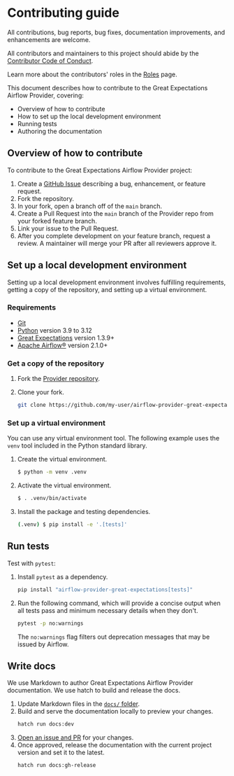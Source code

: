 # Contributing guide

All contributions, bug reports, bug fixes, documentation improvements, and enhancements are welcome.

All contributors and maintainers to this project should abide by the [Contributor Code of Conduct](https://github.com/astronomer/airflow-provider-great-expectations/blob/main/docs/contributing/code-of-conduct.md).

Learn more about the contributors' roles in the [Roles](https://github.com/astronomer/airflow-provider-great-expectations/blob/main/docs/contributing/contributor-roles.md) page.

This document describes how to contribute to the Great Expectations Airflow Provider, covering:

- Overview of how to contribute
- How to set up the local development environment
- Running tests
- Authoring the documentation

## Overview of how to contribute

To contribute to the Great Expectations Airflow Provider project:

1. Create a [GitHub Issue](https://github.com/astronomer/airflow-provider-great-expectations/issues) describing a bug, enhancement, or feature request.
2. Fork the repository.
3. In your fork, open a branch off of the `main` branch.
4. Create a Pull Request into the `main` branch of the Provider repo from your forked feature branch.
5. Link your issue to the Pull Request.
6. After you complete development on your feature branch, request a review. A maintainer will merge your PR after all reviewers approve it.


## Set up a local development environment

Setting up a local development environment involves fulfilling requirements, getting a copy of the repository, and setting up a virtual environment.

### Requirements

- [Git](https://git-scm.com/)
- [Python](https://www.python.org/) version 3.9 to 3.12
- [Great Expectations](https://docs.greatexpectations.io/docs/core/set_up_a_gx_environment/install_gx) version 1.3.9+
- [Apache Airflow®](https://airflow.apache.org/) version 2.1.0+

### Get a copy of the repository

1. Fork the [Provider repository](https://github.com/astronomer/airflow-provider-great-expectations).

2. Clone your fork.
   ```bash
   git clone https://github.com/my-user/airflow-provider-great-expectations.git
   ```

### Set up a virtual environment

You can use any virtual environment tool. The following example uses the `venv` tool included in the Python standard library.

1. Create the virtual environment.
   ```bash
   $ python -m venv .venv
   ```

2. Activate the virtual environment.
   ```bash
   $ . .venv/bin/activate
   ```

3. Install the package and testing dependencies.
   ```bash
   (.venv) $ pip install -e '.[tests]'
   ```

## Run tests

Test with `pytest`:

1. Install `pytest` as a dependency.
   ```bash
   pip install "airflow-provider-great-expectations[tests]"
   ```
2. Run the following command, which will provide a concise output when all tests pass and minimum necessary details when they don't.
   ```bash
   pytest -p no:warnings
   ```
   The `no:warnings` flag filters out deprecation messages that may be issued by Airflow.


## Write docs

We use Markdown to author Great Expectations Airflow Provider documentation. We use hatch to build and release the docs.

1. Update Markdown files in the [`docs/` folder](https://github.com/astronomer/airflow-provider-great-expectations/tree/docs/docs).
2. Build and serve the documentation locally to preview your changes.
   ```bash
   hatch run docs:dev
   ```
3. [Open an issue and PR](#overview-of-how-to-contribute) for your changes.
4. Once approved, release the documentation with the current project version and set it to the latest.
   ```
   hatch run docs:gh-release
   ```
